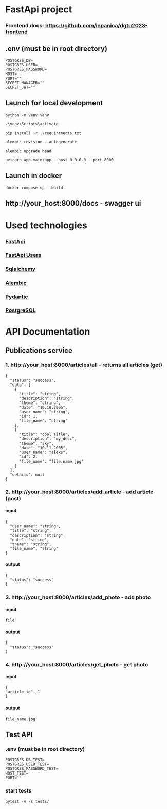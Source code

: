 # FastApi project
### Frontend docs: https://github.com/inpanica/dgtu2023-frontend
## .env (must be in root directory)
```
POSTGRES_DB=
POSTGRES_USER=
POSTGRES_PASSWORD=
HOST=
PORT=""
SECRET_MANAGER=""
SECRET_JWT=""
```
## Launch for local development
```
python -m venv venv
```
```
.\venv\Scripts\activate
```
```
pip install -r .\requirements.txt
```
```
alembic revision --autogenerate
```
```
alembic upgrade head
```
```
uvicorn app.main:app --host 0.0.0.0 --port 8000
```
## Launch in docker
```
docker-compose up --build
```
## http://your_host:8000/docs - swagger ui
# Used technologies
### [FastApi](https://fastapi.tiangolo.com/)
### [FastApi Users](https://fastapi-users.github.io/fastapi-users/12.1/)
### [Sqlalchemy](https://www.sqlalchemy.org/)
### [Alembic](https://alembic.sqlalchemy.org/en/latest/)
### [Pydantic](https://docs.pydantic.dev/latest/)
### [PostgreSQL](https://www.postgresql.org/)

# API Documentation
## Publications service
### 1. http://your_host:8000/articles/all - returns all articles (get)
```
{
  "status": "success",
  "data": [
    {
      "title": "string",
      "description": "string",
      "theme": "string",
      "date": "10.10.2005",
      "user_name": "string",
      "id": 1,
      "file_name": "string"
    },
    {
      "title": "cool title",
      "description": "my_desc",
      "theme": "sky",
      "date": "10.11.2005",
      "user_name": "aleks",
      "id": 2,
      "file_name": "file.name.jpg"
    }
  ],
  "details": null
}
```
### 2. http://your_host:8000/articles/add_article - add article (post) 
#### input
```
{
  "user_name": "string",
  "title": "string",
  "description": "string",
  "date": "string",
  "theme": "string",
  "file_name": "string" 
}
```
#### output
```
{
  "status": "success"
}
```
### 3. http://your_host:8000/articles/add_photo - add photo
#### input
```
file
```

#### output
```
{
  "status": "success"
}
```
### 4. http://your_host:8000/articles/get_photo - get photo
#### input
```
{
"article_id": 1
}
```

#### output 
```
file_name.jpg
```

## Test API 
### .env (must be in root directory)
```
POSTGRES_DB_TEST=
POSTGRES_USER_TEST=
POSTGRES_PASSWORD_TEST=
HOST_TEST=
PORT=""
```
### start tests
```
pytest -v -s tests/
```

